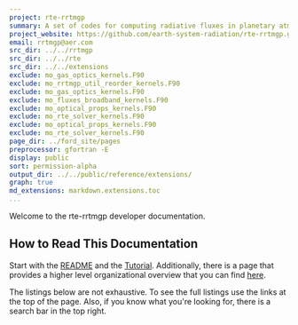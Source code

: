 ```yaml
---
project: rte-rrtmgp
summary: A set of codes for computing radiative fluxes in planetary atmospheres.
project_website: https://github.com/earth-system-radiation/rte-rrtmgp.git
email: rrtmgp@aer.com
src_dir: ../../rrtmgp
src_dir: ../../rte
src_dir: ../../extensions
exclude: mo_gas_optics_kernels.F90
exclude: mo_rrtmgp_util_reorder_kernels.F90
exclude: mo_gas_optics_kernels.F90
exclude: mo_fluxes_broadband_kernels.F90
exclude: mo_optical_props_kernels.F90
exclude: mo_rte_solver_kernels.F90
exclude: mo_optical_props_kernels.F90
exclude: mo_rte_solver_kernels.F90
page_dir: ../ford_site/pages
preprocessor: gfortran -E
display: public
sort: permission-alpha
output_dir: ../../public/reference/extensions/
graph: true
md_extensions: markdown.extensions.toc
...
```


Welcome to the rte-rrtmgp developer documentation.

## How to Read This Documentation

Start with the [README] and the [Tutorial](./page/Tutorial.html).
Additionally, there is a page that provides a higher level organizational overview that you can find [here](./page/Organized_Listing.html).

The listings below are not exhaustive.
To see the full listings use the links at the top of the page.
Also, if you know what you're looking for, there is a search bar in the top right.

[README]: https://github.com/earth-system-radiation/rte-rrtmgp/blob/main/README.md
